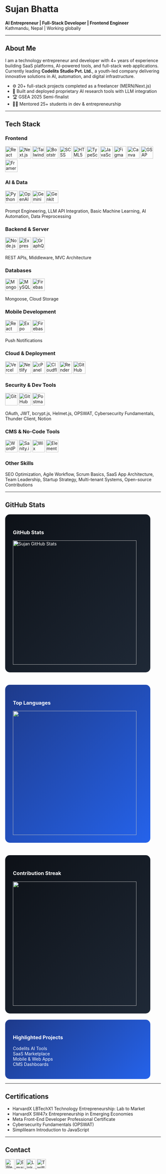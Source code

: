 # Sujan Bhatta

**AI Entrepreneur | Full-Stack Developer | Frontend Engineer**  
Kathmandu, Nepal | Working globally

---

## About Me

I am a technology entrepreneur and developer with 4+ years of experience building SaaS platforms, AI-powered tools, and full-stack web applications.  
Currently leading **Codelits Studio Pvt. Ltd.**, a youth-led company delivering innovative solutions in AI, automation, and digital infrastructure.

- ⚙️ 20+ full-stack projects completed as a freelancer (MERN/Next.js)  
- 🧠 Built and deployed proprietary AI research tools with LLM integration  
- 🏆 GSEA 2025 Semi-finalist  
- 🧑‍🏫 Mentored 25+ students in dev & entrepreneurship  

---

## Tech Stack

### Frontend
<p>
  <img src="https://cdn.simpleicons.org/react/61DAFB" alt="React" width="40" height="40"/> 
  <img src="https://cdn.simpleicons.org/next.js/000000" alt="Next.js" width="40" height="40"/> 
  <img src="https://cdn.simpleicons.org/tailwindcss/38BDF8" alt="Tailwind" width="40" height="40"/> 
  <img src="https://cdn.simpleicons.org/bootstrap/7952B3" alt="Bootstrap" width="40" height="40"/> 
  <img src="https://cdn.simpleicons.org/sass/CC6699" alt="SCSS" width="40" height="40"/> 
  <img src="https://cdn.simpleicons.org/html5/E34F26" alt="HTML5" width="40" height="40"/> 
  <img src="https://cdn.simpleicons.org/typescript/3178C6" alt="TypeScript" width="40" height="40"/> 
  <img src="https://cdn.simpleicons.org/javascript/F7DF1E" alt="JavaScript" width="40" height="40"/> 
  <img src="https://cdn.simpleicons.org/figma/F24E1E" alt="Figma" width="40" height="40"/> 
  <img src="https://cdn.simpleicons.org/canva/00C4CC" alt="Canva" width="40" height="40"/> 
  <img src="https://cdn.simpleicons.org/greensock/88CE02" alt="GSAP" width="40" height="40"/> 
  <img src="https://cdn.simpleicons.org/framer/0055FF" alt="Framer Motion" width="40" height="40"/>
</p>

### AI & Data
<p>
  <img src="https://cdn.simpleicons.org/python/3776AB" alt="Python" width="40" height="40"/> 
  <img src="https://cdn.simpleicons.org/openai/412991" alt="OpenAI" width="40" height="40"/>
<!-- Gemini AI Icon -->
<img src="https://img.icons8.com/ios-filled/50/3776AB/robot.png" alt="Gemini AI" width="40" height="40"/>

<!-- Genkit Icon -->
<img src="https://img.icons8.com/ios-filled/50/FF6600/artificial-intelligence.png" alt="Genkit" width="40" height="40"/>

</p>
<p>
Prompt Engineering, LLM API Integration, Basic Machine Learning, AI Automation, Data Preprocessing
</p>

### Backend & Server
<p>
  <img src="https://cdn.simpleicons.org/node.js/339933" alt="Node.js" width="40" height="40"/> 
  <img src="https://cdn.simpleicons.org/express/000000" alt="Express.js" width="40" height="40"/> 
  <img src="https://cdn.simpleicons.org/graphql/E10098" alt="GraphQL" width="40" height="40"/> 
</p>
<p>
REST APIs, Middleware, MVC Architecture
</p>

### Databases
<p>
  <img src="https://cdn.simpleicons.org/mongodb/47A248" alt="MongoDB" width="40" height="40"/> 
  <img src="https://cdn.simpleicons.org/mysql/4479A1" alt="MySQL" width="40" height="40"/> 
  <img src="https://cdn.simpleicons.org/firebase/FFCA28" alt="Firebase" width="40" height="40"/>
</p>
<p>
Mongoose, Cloud Storage
</p>

### Mobile Development
<p>
  <img src="https://cdn.simpleicons.org/react/61DAFB" alt="React Native" width="40" height="40"/> 
  <img src="https://cdn.simpleicons.org/expo/000020" alt="Expo" width="40" height="40"/> 
  <img src="https://cdn.simpleicons.org/firebase/FFCA28" alt="Firebase Auth" width="40" height="40"/>
</p>
<p>Push Notifications</p>

### Cloud & Deployment
<p>
  <img src="https://cdn.simpleicons.org/vercel/000000" alt="Vercel" width="40" height="40"/> 
  <img src="https://cdn.simpleicons.org/netlify/00C7B7" alt="Netlify" width="40" height="40"/> 
  <img src="https://cdn.simpleicons.org/cpanel/DB0000" alt="cPanel" width="40" height="40"/> 
  <img src="https://cdn.simpleicons.org/cloudflare/F38020" alt="Cloudflare" width="40" height="40"/> 
  <img src="https://cdn.simpleicons.org/render/00CFFF" alt="Render" width="40" height="40"/> 
  <img src="https://cdn.simpleicons.org/github/181717" alt="GitHub Pages" width="40" height="40"/>
</p>

### Security & Dev Tools
<p>
  <img src="https://cdn.simpleicons.org/git/F05032" alt="Git" width="40" height="40"/> 
  <img src="https://cdn.simpleicons.org/github/181717" alt="GitHub" width="40" height="40"/> 
  <img src="https://cdn.simpleicons.org/postman/FF6C37" alt="Postman" width="40" height="40"/> 
</p>
<p>
OAuth, JWT, bcrypt.js, Helmet.js, OPSWAT, Cybersecurity Fundamentals, Thunder Client, Notion
</p>

### CMS & No-Code Tools
<p>
  <img src="https://cdn.simpleicons.org/wordpress/21759B" alt="WordPress" width="40" height="40"/> 
  <img src="https://cdn.simpleicons.org/sanity/FF3A00" alt="Sanity.io" width="40" height="40"/> 
  <img src="https://cdn.simpleicons.org/wix/1D1D1B" alt="Wix" width="40" height="40"/> 
  <img src="https://cdn.simpleicons.org/elementor/2200FF" alt="Elementor" width="40" height="40"/> 
</p>

### Other Skills
SEO Optimization, Agile Workflow, Scrum Basics, SaaS App Architecture, Team Leadership, Startup Strategy, Multi-tenant Systems, Open-source Contributions

---

## GitHub Stats

<div style="display: flex; flex-wrap: wrap; gap: 20px; justify-content: flex-start; margin-bottom: 40px;">

<!-- GitHub Stats -->
<div style="background: linear-gradient(135deg,#0D1117,#1F2937); color:white; border-radius:15px; padding:25px; width:420px; text-align:left; margin-bottom: 20px;">
  <h3>GitHub Stats</h3>
  <img src="https://github-readme-stats.vercel.app/api?username=sujan0629&show_icons=true&theme=dark&hide=stars=true&hide_border=true&count_private=true" width="400" alt="Sujan GitHub Stats"/>
</div>

<!-- Top Languages -->
<div style="background: linear-gradient(135deg,#1E3A8A,#2563EB); color:white; border-radius:15px; padding:25px; width:420px; text-align:left;">
  <h3>Top Languages</h3>
  <img src="https://github-readme-stats.vercel.app/api/top-langs/?username=sujan0629&layout=compact&theme=dark&hide_border=true&langs_count=6" width="400"/>
</div>

</div>

<!-- Contribution Streak -->
<div style="background: linear-gradient(135deg,#0D1117,#1F2937); color:white; border-radius:15px; padding:25px; width:420px; text-align:left; margin-bottom: 20px;">
  <h3>Contribution Streak</h3>
  <img src="https://github-readme-streak-stats.herokuapp.com/?user=sujan0629&theme=dark&hide_border=true" width="400"/>
</div>

<!-- Highlighted Projects -->
<div style="background: linear-gradient(135deg,#1E3A8A,#2563EB); color:white; border-radius:15px; padding:25px; width:420px; text-align:left;">
  <h3>Highlighted Projects</h3>
  <p>Codelits AI Tools<br>SaaS Marketplace<br>Mobile & Web Apps<br>CMS Dashboards</p>
</div>

---

## Certifications

- HarvardX LBTechX1 Technology Entrepreneurship: Lab to Market  
- HarvardX SW47x Entrepreneurship in Emerging Economies  
- Meta Front-End Developer Professional Certificate  
- Cybersecurity Fundamentals (OPSWAT)  
- Simplilearn Introduction to JavaScript  

---

## Contact
<p>
  <!-- Website -->
  <a href="https://sujan0629.com.np" target="_blank">
    <img src="https://img.icons8.com/ios-filled/50/000000/globe.png" alt="Website" width="30" height="30"/>
  </a>

  <!-- Email -->
  <a href="mailto:sujanbhatta@codelitsstudio.com">
    <img src="https://img.icons8.com/ios-filled/50/D14836/gmail.png" alt="Email" width="30" height="30"/>
  </a>

  <!-- LinkedIn -->
  <a href="https://www.linkedin.com/in/sujan-bhatta-080206290609sbsrsb/" target="_blank">
    <img src="https://img.icons8.com/ios-filled/50/0077B5/linkedin.png" alt="LinkedIn" width="30" height="30"/>
  </a>

  <!-- Twitter/X -->
  <a href="https://x.com/sujan_0629" target="_blank">
    <img src="https://img.icons8.com/ios-filled/50/1DA1F2/twitter.png" alt="Twitter/X" width="30" height="30"/>
  </a>


</p>


